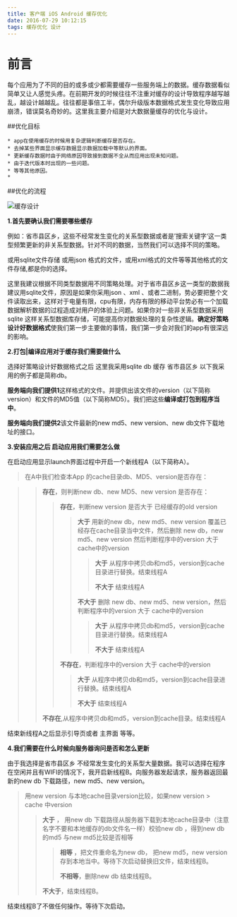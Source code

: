 ```yaml
---
title: 客户端 iOS Android 缓存优化
date: 2016-07-29 10:12:15
tags: 缓存优化 设计
---
```


# 前言

每个应用为了不同的目的或多或少都需要缓存一些服务端上的数据。缓存数据看似简单又让人感觉头疼。在前期开发的时候往往不注重对缓存的设计导致程序越写越乱，越设计越越乱。往往都是事倍工半，偶尔升级版本数据格式发生变化导致应用崩溃，错误莫名奇妙的。这里我主要介绍是对大数据量缓存的优化与设计。 

##优化目标

	* app在使用缓存的时候用复杂逻辑判断缓存是否存在。
	* 去掉某些界面显示缓存数据显示数据加载中等默认的界面。
	* 更新缓存数据时由于网络原因导致接到数据不全从而应用出现未知问题。
	* 由于迭代版本时出现的一些问题。
	* 等等其他原因。
	* 

##优化的流程

![缓存设计](/images/article/wjie-cache/客户端缓存优化.png)

**1.首先要确认我们需要哪些缓存**

例如：省市县区乡，这些不经常发生变化的关系型数据或者是’搜索关键字‘这一类型频繁更新的非关系型数据。针对不同的数据，当然我们可以选择不同的策略。

或用sqlite文件存储 或用json 格式的文件，或用xml格式的文件等等其他格式的文件存储,都是你的选择。

这里我建议根据不同类型数据用不同策略处理。对于省市县区乡这一类型的数据我建议用sqlite文件，原因是如果你采用json 、xml 、或者二进制，势必要把整个文件读取出来，这样对于电量有限，cpu有限，内存有限的移动平台势必有一个加载数据解析数据的过程造成对用户的体验上问题。如果你对一些非关系型数据采用sqlite 这样关系型数据库存储，可能提高你对数据处理的复杂性逻辑。**确定好策略设计好数据格式**使我们第一步主要做的事情，我们第一步会对我们的app有很深远的影响。

**2.打包|编译应用对于缓存我们需要做什么**

选择好策略设计好数据格式之后 这里我采用sqlite db 缓存 省市县区乡 以下我采用的例子都是简称db。 

**服务端向我们提供1**这样格式的文件。并提供出该文件的version（以下简称version）和文件的MD5值（以下简称MD5）。我们把这些**编译或打包到程序当中**。

**服务端向我们提供2**该文件最新的new md5、new version、new db文件下载地址的接口。

**3.安装应用之后 启动应用我们需要怎么做**

在启动应用显示launch界面过程中开启一个新线程A（以下简称A）。

>在A中我们检查本App 的cache目录db、MD5、version是否存在：

> > **存在**，则判断new db、new MD5、new version 是否存在：
> > 
> > > **存在**，判断new version 是否大于 已经缓存的old version
> > > 
> > > > **大于** 用新的new db，new md5、new version 覆盖已经存在cache目录当中文件，然后删除 new db，new md5、new version 然后判断程序中的version 大于 cache中的version
> > > > 
> > > > > **大于** 从程序中拷贝db和md5，version到cache目录进行替换。结束线程A
> > > > > 
> > > > > **不大于** 结束线程A
> > > > 
> > > > **不大于** 删除 new db、new md5、new version，然后判断程序中的version 大于 cache中的version
> > > > 
> > > > > **大于** 从程序中拷贝db和md5，version到cache目录进行替换。结束线程A
> > > > > 
> > > > > **不大于** 结束线程A
> > > 
> > > **不存在**，判断程序中的version 大于 cache中的version
> > > 
> > > > **大于** 从程序中拷贝db和md5，version到cache目录进行替换。结束线程A
> > > > 
> > > > **不大于** 结束线程A
> > 
> > **不存在**,从程序中拷贝db和md5，version到cache目录。结束线程A

结束新线程A之后显示引导页或者 主界面 等等。

**4.我们需要在什么时候向服务器询问是否和怎么更新**

由于我选择是省市县区乡 不经常发生变化的关系型大量数据。我可以选择在程序在空闲并且有WIFI的情况下，我开启新线程B。向服务器发起请求，服务器返回最新的new db 下载路径，new md5、new version。

> 用new version 与本地cache目录version比较，如果new version > cache 中version
> 
> > **大于** ， 用new db 下载路径从服务器下载到本地cache目录中（注意名字不要和本地缓存的db文件名一样）校验new db ，得到new db 的md5 与new md5比较是否相等
> > 
> > > **相等** ，把文件重命名为new db，
把new md5，new version 存到本地当中。等待下次启动替换旧文件，结束线程B。
> > > 
> > > **不相等**，删除new db 结束线程B。
> > 
> > **不大于**，结束线程B。
> > 
结束线程B了不做任何操作。等待下次启动。
























